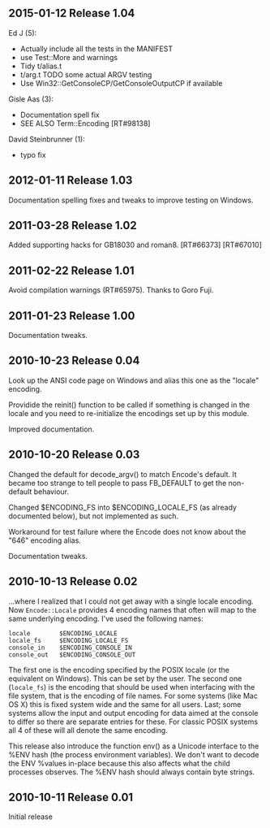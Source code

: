 ## 2015-01-12  Release 1.04

Ed J (5):

* Actually include all the tests in the MANIFEST
* use Test::More and warnings
* Tidy t/alias.t
* t/arg.t TODO some actual ARGV testing
* Use Win32::GetConsoleCP/GetConsoleOutputCP if available

Gisle Aas (3):

* Documentation spell fix
* SEE ALSO Term::Encoding [RT#98138]

David Steinbrunner (1):

* typo fix


## 2012-01-11  Release 1.03

Documentation spelling fixes and tweaks to improve testing on Windows.


## 2011-03-28  Release 1.02

Added supporting hacks for GB18030 and roman8. [RT#66373] [RT#67010]


## 2011-02-22  Release 1.01

Avoid compilation warnings (RT#65975).  Thanks to Goro Fuji.


## 2011-01-23  Release 1.00

Documentation tweaks.


## 2010-10-23  Release 0.04

Look up the ANSI code page on Windows and alias this one as the "locale"
encoding.

Providide the reinit() function to be called if something is changed
in the locale and you need to re-initialize the encodings set up by
this module.

Improved documentation.


## 2010-10-20  Release 0.03

Changed the default for decode_argv() to match Encode's default.
It became too strange to tell people to pass FB_DEFAULT to get the
non-default behaviour.

Changed $ENCODING_FS into $ENCODING_LOCALE_FS (as already documented below),
but not implemented as such.

Workaround for test failure where the Encode does not know about the "646"
encoding alias.

Documentation tweaks.


## 2010-10-13  Release 0.02

...where I realized that I could not get away with a single locale encoding.
Now `Encode::Locale` provides 4 encoding names that often will map to the same
underlying encoding.  I've used the following names:

    locale        $ENCODING_LOCALE
    locale_fs     $ENCODING_LOCALE_FS
    console_in    $ENCODING_CONSOLE_IN
    console_out   $ENCODING_CONSOLE_OUT

The first one is the encoding specified by the POSIX locale (or the equivalent
on Windows).  This can be set by the user.  The second one (`locale_fs`) is the
encoding that should be used when interfacing with the file system, that is the
encoding of file names.  For some systems (like Mac OS X) this is fixed system
wide and the same for all users.  Last; some systems allow the input and output
encoding for data aimed at the console to differ so there are separate entries
for these.  For classic POSIX systems all 4 of these will all denote the same
encoding.

This release also introduce the function env() as a Unicode interface to the
%ENV hash (the process environment variables).  We don't want to decode the ENV
%values in-place because this also affects what the child processes
observes.  The %ENV hash should always contain byte strings.


## 2010-10-11  Release 0.01

Initial release
